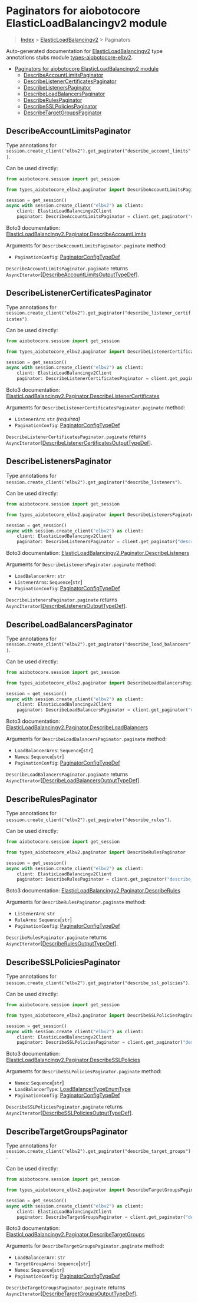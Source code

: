 <a id="paginators-for-aiobotocore-elasticloadbalancingv2-module"></a>

# Paginators for aiobotocore ElasticLoadBalancingv2 module

> [Index](../README.md) > [ElasticLoadBalancingv2](./README.md) > Paginators

Auto-generated documentation for
[ElasticLoadBalancingv2](https://boto3.amazonaws.com/v1/documentation/api/latest/reference/services/elbv2.html#ElasticLoadBalancingv2)
type annotations stubs module
[types-aiobotocore-elbv2](https://pypi.org/project/types-aiobotocore-elbv2/).

- [Paginators for aiobotocore ElasticLoadBalancingv2 module](#paginators-for-aiobotocore-elasticloadbalancingv2-module)
  - [DescribeAccountLimitsPaginator](#describeaccountlimitspaginator)
  - [DescribeListenerCertificatesPaginator](#describelistenercertificatespaginator)
  - [DescribeListenersPaginator](#describelistenerspaginator)
  - [DescribeLoadBalancersPaginator](#describeloadbalancerspaginator)
  - [DescribeRulesPaginator](#describerulespaginator)
  - [DescribeSSLPoliciesPaginator](#describesslpoliciespaginator)
  - [DescribeTargetGroupsPaginator](#describetargetgroupspaginator)

<a id="describeaccountlimitspaginator"></a>

## DescribeAccountLimitsPaginator

Type annotations for
`session.create_client("elbv2").get_paginator("describe_account_limits")`.

Can be used directly:

```python
from aiobotocore.session import get_session

from types_aiobotocore_elbv2.paginator import DescribeAccountLimitsPaginator

session = get_session()
async with session.create_client("elbv2") as client:
    client: ElasticLoadBalancingv2Client
    paginator: DescribeAccountLimitsPaginator = client.get_paginator("describe_account_limits")
```

Boto3 documentation:
[ElasticLoadBalancingv2.Paginator.DescribeAccountLimits](https://boto3.amazonaws.com/v1/documentation/api/latest/reference/services/elbv2.html#ElasticLoadBalancingv2.Paginator.DescribeAccountLimits)

Arguments for `DescribeAccountLimitsPaginator.paginate` method:

- `PaginationConfig`:
  [PaginatorConfigTypeDef](./type_defs.md#paginatorconfigtypedef)

`DescribeAccountLimitsPaginator.paginate` returns
`AsyncIterator`\[[DescribeAccountLimitsOutputTypeDef](./type_defs.md#describeaccountlimitsoutputtypedef)\].

<a id="describelistenercertificatespaginator"></a>

## DescribeListenerCertificatesPaginator

Type annotations for
`session.create_client("elbv2").get_paginator("describe_listener_certificates")`.

Can be used directly:

```python
from aiobotocore.session import get_session

from types_aiobotocore_elbv2.paginator import DescribeListenerCertificatesPaginator

session = get_session()
async with session.create_client("elbv2") as client:
    client: ElasticLoadBalancingv2Client
    paginator: DescribeListenerCertificatesPaginator = client.get_paginator("describe_listener_certificates")
```

Boto3 documentation:
[ElasticLoadBalancingv2.Paginator.DescribeListenerCertificates](https://boto3.amazonaws.com/v1/documentation/api/latest/reference/services/elbv2.html#ElasticLoadBalancingv2.Paginator.DescribeListenerCertificates)

Arguments for `DescribeListenerCertificatesPaginator.paginate` method:

- `ListenerArn`: `str` *(required)*
- `PaginationConfig`:
  [PaginatorConfigTypeDef](./type_defs.md#paginatorconfigtypedef)

`DescribeListenerCertificatesPaginator.paginate` returns
`AsyncIterator`\[[DescribeListenerCertificatesOutputTypeDef](./type_defs.md#describelistenercertificatesoutputtypedef)\].

<a id="describelistenerspaginator"></a>

## DescribeListenersPaginator

Type annotations for
`session.create_client("elbv2").get_paginator("describe_listeners")`.

Can be used directly:

```python
from aiobotocore.session import get_session

from types_aiobotocore_elbv2.paginator import DescribeListenersPaginator

session = get_session()
async with session.create_client("elbv2") as client:
    client: ElasticLoadBalancingv2Client
    paginator: DescribeListenersPaginator = client.get_paginator("describe_listeners")
```

Boto3 documentation:
[ElasticLoadBalancingv2.Paginator.DescribeListeners](https://boto3.amazonaws.com/v1/documentation/api/latest/reference/services/elbv2.html#ElasticLoadBalancingv2.Paginator.DescribeListeners)

Arguments for `DescribeListenersPaginator.paginate` method:

- `LoadBalancerArn`: `str`
- `ListenerArns`: `Sequence`\[`str`\]
- `PaginationConfig`:
  [PaginatorConfigTypeDef](./type_defs.md#paginatorconfigtypedef)

`DescribeListenersPaginator.paginate` returns
`AsyncIterator`\[[DescribeListenersOutputTypeDef](./type_defs.md#describelistenersoutputtypedef)\].

<a id="describeloadbalancerspaginator"></a>

## DescribeLoadBalancersPaginator

Type annotations for
`session.create_client("elbv2").get_paginator("describe_load_balancers")`.

Can be used directly:

```python
from aiobotocore.session import get_session

from types_aiobotocore_elbv2.paginator import DescribeLoadBalancersPaginator

session = get_session()
async with session.create_client("elbv2") as client:
    client: ElasticLoadBalancingv2Client
    paginator: DescribeLoadBalancersPaginator = client.get_paginator("describe_load_balancers")
```

Boto3 documentation:
[ElasticLoadBalancingv2.Paginator.DescribeLoadBalancers](https://boto3.amazonaws.com/v1/documentation/api/latest/reference/services/elbv2.html#ElasticLoadBalancingv2.Paginator.DescribeLoadBalancers)

Arguments for `DescribeLoadBalancersPaginator.paginate` method:

- `LoadBalancerArns`: `Sequence`\[`str`\]
- `Names`: `Sequence`\[`str`\]
- `PaginationConfig`:
  [PaginatorConfigTypeDef](./type_defs.md#paginatorconfigtypedef)

`DescribeLoadBalancersPaginator.paginate` returns
`AsyncIterator`\[[DescribeLoadBalancersOutputTypeDef](./type_defs.md#describeloadbalancersoutputtypedef)\].

<a id="describerulespaginator"></a>

## DescribeRulesPaginator

Type annotations for
`session.create_client("elbv2").get_paginator("describe_rules")`.

Can be used directly:

```python
from aiobotocore.session import get_session

from types_aiobotocore_elbv2.paginator import DescribeRulesPaginator

session = get_session()
async with session.create_client("elbv2") as client:
    client: ElasticLoadBalancingv2Client
    paginator: DescribeRulesPaginator = client.get_paginator("describe_rules")
```

Boto3 documentation:
[ElasticLoadBalancingv2.Paginator.DescribeRules](https://boto3.amazonaws.com/v1/documentation/api/latest/reference/services/elbv2.html#ElasticLoadBalancingv2.Paginator.DescribeRules)

Arguments for `DescribeRulesPaginator.paginate` method:

- `ListenerArn`: `str`
- `RuleArns`: `Sequence`\[`str`\]
- `PaginationConfig`:
  [PaginatorConfigTypeDef](./type_defs.md#paginatorconfigtypedef)

`DescribeRulesPaginator.paginate` returns
`AsyncIterator`\[[DescribeRulesOutputTypeDef](./type_defs.md#describerulesoutputtypedef)\].

<a id="describesslpoliciespaginator"></a>

## DescribeSSLPoliciesPaginator

Type annotations for
`session.create_client("elbv2").get_paginator("describe_ssl_policies")`.

Can be used directly:

```python
from aiobotocore.session import get_session

from types_aiobotocore_elbv2.paginator import DescribeSSLPoliciesPaginator

session = get_session()
async with session.create_client("elbv2") as client:
    client: ElasticLoadBalancingv2Client
    paginator: DescribeSSLPoliciesPaginator = client.get_paginator("describe_ssl_policies")
```

Boto3 documentation:
[ElasticLoadBalancingv2.Paginator.DescribeSSLPolicies](https://boto3.amazonaws.com/v1/documentation/api/latest/reference/services/elbv2.html#ElasticLoadBalancingv2.Paginator.DescribeSSLPolicies)

Arguments for `DescribeSSLPoliciesPaginator.paginate` method:

- `Names`: `Sequence`\[`str`\]
- `LoadBalancerType`:
  [LoadBalancerTypeEnumType](./literals.md#loadbalancertypeenumtype)
- `PaginationConfig`:
  [PaginatorConfigTypeDef](./type_defs.md#paginatorconfigtypedef)

`DescribeSSLPoliciesPaginator.paginate` returns
`AsyncIterator`\[[DescribeSSLPoliciesOutputTypeDef](./type_defs.md#describesslpoliciesoutputtypedef)\].

<a id="describetargetgroupspaginator"></a>

## DescribeTargetGroupsPaginator

Type annotations for
`session.create_client("elbv2").get_paginator("describe_target_groups")`.

Can be used directly:

```python
from aiobotocore.session import get_session

from types_aiobotocore_elbv2.paginator import DescribeTargetGroupsPaginator

session = get_session()
async with session.create_client("elbv2") as client:
    client: ElasticLoadBalancingv2Client
    paginator: DescribeTargetGroupsPaginator = client.get_paginator("describe_target_groups")
```

Boto3 documentation:
[ElasticLoadBalancingv2.Paginator.DescribeTargetGroups](https://boto3.amazonaws.com/v1/documentation/api/latest/reference/services/elbv2.html#ElasticLoadBalancingv2.Paginator.DescribeTargetGroups)

Arguments for `DescribeTargetGroupsPaginator.paginate` method:

- `LoadBalancerArn`: `str`
- `TargetGroupArns`: `Sequence`\[`str`\]
- `Names`: `Sequence`\[`str`\]
- `PaginationConfig`:
  [PaginatorConfigTypeDef](./type_defs.md#paginatorconfigtypedef)

`DescribeTargetGroupsPaginator.paginate` returns
`AsyncIterator`\[[DescribeTargetGroupsOutputTypeDef](./type_defs.md#describetargetgroupsoutputtypedef)\].
